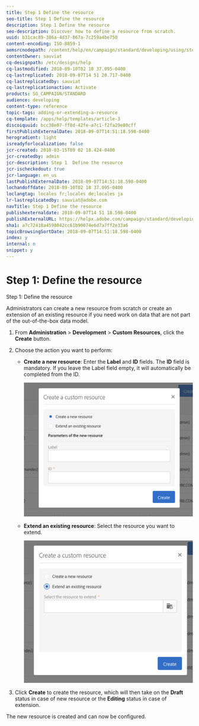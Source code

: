 ```yaml
---
title: Step 1 Define the resource
seo-title: Step 1 Define the resource
description: Step 1 Define the resource
seo-description: Discover how to define a resource from scratch.
uuid: b31cac89-386a-4d37-867a-7c259a4be750
content-encoding: ISO-8859-1
aemsrcnodepath: /content/help/en/campaign/standard/developing/using/step-1--define-the-resource
contentOwner: sauviat
cq-designpath: /etc/designs/help
cq-lastmodified: 2018-09-10T02 18 37.095-0400
cq-lastreplicated: 2018-09-07T14 51 20.717-0400
cq-lastreplicatedby: sauviat
cq-lastreplicationaction: Activate
products: SG_CAMPAIGN/STANDARD
audience: developing
content-type: reference
topic-tags: adding-or-extending-a-resource
cq-template: /apps/help/templates/article-3
discoiquuid: bcc38e07-ff8d-42fe-a7c1-f2fa29e80cff
firstPublishExternalDate: 2018-09-07T14:51:18.598-0400
herogradient: light
isreadyforlocalization: false
jcr-created: 2018-03-15T09 02 18.424-0400
jcr-createdby: admin
jcr-description: Step 1  Define the resource
jcr-ischeckedout: true
jcr-language: en_us
lastPublishExternalDate: 2018-09-07T14:51:18.598-0400
lochandoffdate: 2018-09-10T02 18 37.095-0400
loclangtag: locales fr;locales de;locales ja
lr-lastreplicatedby: sauviat@adobe.com
navTitle: Step 1 Define the resource
publishexternaldate: 2018-09-07T14 51 18.598-0400
publishExternalURL: https://helpx.adobe.com/campaign/standard/developing/using/step-1--define-the-resource.html
sha1: a7c72418a4598042cc61b90074e6d7a7ff2e33a6
topicBrowsingSortDate: 2018-09-07T14:51:18.598-0400
index: y
internal: n
snippet: y
---
```


# Step 1: Define the resource

Step 1: Define the resource

Administrators can create a new resource from scratch or create an extension of an existing resource if you need work on data that are not part of the out-of-the-box data model.

1. From **Administration** > **Development** > **Custom Resources**, click the **Create** button.
1. Choose the action you want to perform:

    * **Create a new resource**: Enter the **Label** and **ID** fields. The **ID** field is mandatory. If you leave the Label field empty, it will automatically be completed from the ID.
    
      ![](assets/schema_extension_2.png)

    * **Extend an existing resource**: Select the resource you want to extend.
    
      ![](assets/schema_extension_10.png)

1. Click **Create** to create the resource, which will then take on the **Draft** status in case of new resource or the **Editing** status in case of extension.

The new resource is created and can now be configured.
